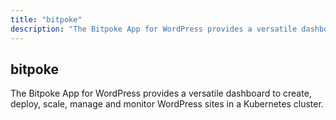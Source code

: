 ```yaml
---
title: "bitpoke"
description: "The Bitpoke App for WordPress provides a versatile dashboard to create, deploy, scale, manage and monitor WordPress sites in a Kubernetes cluster."
---
```


## bitpoke

The Bitpoke App for WordPress provides a versatile dashboard to create, deploy, scale, manage and monitor WordPress sites in a Kubernetes cluster.
